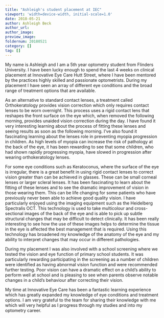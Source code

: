 ```yaml
---
title: "Ashleigh's student placement at IEC"
viewport: 'width=device-width, initial-scale=1.0'
date: 2018-05-21
author: Ashleigh Beck
author_url: 
author_image: 
preview_image: 
foldernum: 20180521
category: []
tag: []
---
```


My name is Ashleigh and I am a 5th year optometry student from Flinders University. I have been lucky enough to spend the last 4 weeks on clinical placement at Innovative Eye Care Hutt Street, where I have been mentored by the practices highly skilled and passionate optometrists. During my placement I have seen an array of different eye conditions and the broad range of treatment options that are available.

As an alternative to standard contact lenses, a treatment called Orthokeratology provides vision correction which only requires contact lenses to be worn overnight. This process uses a rigid contact lens that reshapes the front surface on the eye which, when removed the following morning, provides unaided vision correction during the day. I have found it very interesting learning about the process of fitting these lenses and seeing results as soon as the following morning. I’ve also found it fascinating learning about the lenses role in preventing myopia progression in children. As high levels of myopia can increase the risk of pathology at the back of the eye, it has been rewarding to see that some children, who had shown rapidly progressing myopia, have slowed in progression after wearing orthokeratology lenses.

For some eye conditions such as Keratoconus, where the surface of the eye is irregular, there is a great benefit in using rigid contact lenses to correct vision greater than can be achieved in glasses. These can be small corneal lenses or larger scleral lenses. It has been fascinating to learn about the fitting of these lenses and to see the dramatic improvement of vision in those wearing them. This can be life changing for some patients who have previously never been able to achieve good quality vision.
I have particularly enjoyed using the imaging equipment such as the Heidelberg Spectralis OCT. This technology is used to take multicolour and cross-sectional images of the back of the eye and is able to pick up subtle structural changes that may be difficult to detect clinically. It has been really interesting to see how the use of these images helps to determine the tissue in the eye is affected the best management that is required. Using this technology has broadened my knowledge of the anatomy of the eye and my ability to interpret changes that may occur in different pathologies.

During my placement I was also involved with a school screening where we tested the vision and eye function of primary school students. It was particularly rewarding participating in the screening as a number of children were identified as having abnormal vision function and were recommended further testing. Poor vision can have a dramatic effect on a child’s ability to perform well at school and is pleasing to see when parents observe notable changes in a child’s behaviour after correcting their vision.

My time at Innovative Eye Care has been a fantastic learning experience which has greatly expanded my knowledge of eye conditions and treatment options. I am very grateful to the team for sharing their knowledge with me which will very helpful as I progress through my studies and into my optometry career.

